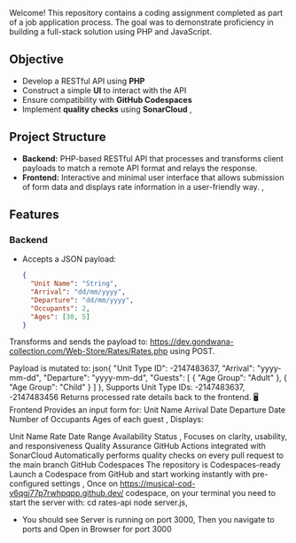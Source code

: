 
Welcome! This repository contains a coding assignment completed as part of a job application process. The goal was to demonstrate proficiency in building a full-stack solution using PHP and JavaScript.

##  Objective
- Develop a RESTful API using **PHP**
- Construct a simple **UI** to interact with the API
- Ensure compatibility with **GitHub Codespaces**
- Implement **quality checks** using **SonarCloud**
,
##  Project Structure
- **Backend:** PHP-based RESTful API that processes and transforms client payloads to match a remote API format and relays the response.
- **Frontend:** Interactive and minimal user interface that allows submission of form data and displays rate information in a user-friendly way.
,
##  Features
###  Backend
- Accepts a JSON payload:
  ```json
  {
    "Unit Name": "String",
    "Arrival": "dd/mm/yyyy",
    "Departure": "dd/mm/yyyy",
    "Occupants": 2,
    "Ages": [30, 5]
  }
Transforms and sends the payload to:
https://dev.gondwana-collection.com/Web-Store/Rates/Rates.php using POST.

Payload is mutated to:
json{
  "Unit Type ID": -2147483637,
  "Arrival": "yyyy-mm-dd",
  "Departure": "yyyy-mm-dd",
  "Guests": [
    { "Age Group": "Adult" },
    { "Age Group": "Child" }
  ]
},
Supports Unit Type IDs: -2147483637, -2147483456
Returns processed rate details back to the frontend.
🖥️ Frontend
Provides an input form for:
Unit Name
Arrival Date
Departure Date
Number of Occupants
Ages of each guest
,
Displays:

Unit Name
Rate
Date Range
Availability Status
,
Focuses on clarity, usability, and responsiveness
 Quality Assurance
GitHub Actions integrated with SonarCloud
Automatically performs quality checks on every pull request to the main branch
 GitHub Codespaces
The repository is Codespaces-ready
Launch a Codespace from GitHub and start working instantly with pre-configured settings
,
Once on https://musical-cod-v6qgj77p7rwhpqpp.github.dev/ codespace, on your terminal you need to start the server with:
cd rates-api
node server.js,
- You should see Server is running on port 3000,
Then you navigate to ports and Open in Browser for port 3000

 
 

